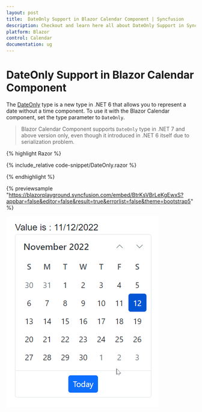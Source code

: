 ```yaml
---
layout: post
title:  DateOnly Support in Blazor Calendar Component | Syncfusion
description: Checkout and learn here all about DateOnly Support in Syncfusion Blazor Calendar component and much more.
platform: Blazor
control: Calendar
documentation: ug
---
```


# DateOnly Support in Blazor Calendar Component

The [DateOnly](https://learn.microsoft.com/en-us/dotnet/api/system.dateonly?view=net-7.0) type is a new type in .NET 6 that allows you to represent a date without a time component. To use it with the Blazor Calendar component, set the type parameter to `DateOnly`.

> Blazor Calendar Component supports `DateOnly` type in .NET 7 and above version only, even though it introduced in .NET 6 itself due to serialization problem.

{% highlight Razor %}

{% include_relative code-snippet/DateOnly.razor %}

{% endhighlight %}

{% previewsample "https://blazorplayground.syncfusion.com/embed/BtrKsVBrLeKgEwxS?appbar=false&editor=false&result=true&errorlist=false&theme=bootstrap5" %}

![Blazor Calendar with DateOnly](./images/CalendarDateOnly.gif)